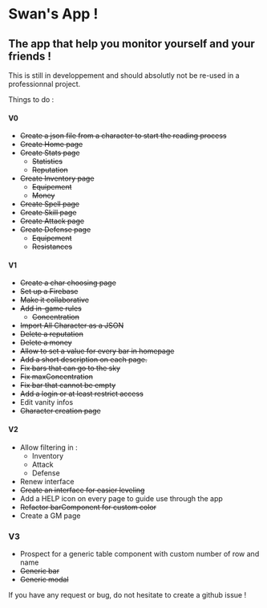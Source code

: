 # Swan's App !
## The app that help you monitor yourself and your friends !

This is still in developpement and should absolutly not be re-used in a professionnal project.

Things to do :
#### V0
- ~~Create a json file from a character to start the reading process~~
- ~~Create Home page~~
- ~~Create Stats page~~
  - ~~Statistics~~
  - ~~Reputation~~
- ~~Create Inventory page~~
  - ~~Equipement~~
  - ~~Money~~
- ~~Create Spell page~~
- ~~Create Skill page~~
- ~~Create Attack page~~
- ~~Create Defense page~~
  - ~~Equipement~~
  - ~~Resistances~~
  
#### V1
- ~~Create a char choosing page~~
- ~~Set up a Firebase~~
- ~~Make it collaborative~~
- ~~Add in-game rules~~
  - ~~Concentration~~
- ~~Import All Character as a JSON~~
- ~~Delete a reputation~~
- ~~Delete a money~~
- ~~Allow to set a value for every bar in homepage~~
- ~~Add a short description on each page.~~
- ~~Fix bars that can go to the sky~~
- ~~Fix maxConcentration~~
- ~~Fix bar that cannot be empty~~
- ~~Add a login or at least restrict access~~
- Edit vanity infos
- ~~Character creation page~~

#### V2
- Allow filtering in :
  - Inventory
  - Attack
  - Defense
- Renew interface
- ~~Create an interface for easier leveling~~
- Add a HELP icon on every page to guide use through the app
- ~~Refactor barComponent for custom color~~
- Create a GM page

### V3
 - Prospect for a generic table component with custom number of row and name
 - ~~Generic bar~~
 - ~~Generic modal~~

If you have any request or bug, do not hesitate to create a github issue !
